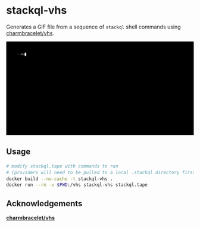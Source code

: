 # stackql-vhs

Generates a GIF file from a sequence of `stackql` shell commands using [charmbracelet/vhs](https://github.com/charmbracelet/vhs).  

![stackql-vhs](/images/stackql.gif)

## Usage

```bash
# modify stackql.tape with commands to run
# (providers will need to be pulled to a local .stackql directory first)
docker build --no-cache -t stackql-vhs .
docker run --rm -v $PWD:/vhs stackql-vhs stackql.tape
```

## Acknowledgements
[__charmbracelet/vhs__](https://github.com/charmbracelet/vhs)
